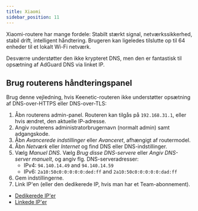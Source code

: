```yaml
---
title: Xiaomi
sidebar_position: 11
---
```


Xiaomi-routere har mange fordele: Stabilt stærkt signal, netværkssikkerhed, stabil drift, intelligent håndtering. Brugeren kan ligeledes tilslutte op til 64 enheder til et lokalt Wi-Fi netværk.

Desværre understøtter den ikke krypteret DNS, men den er fantastisk til opsætning af AdGuard DNS via linket IP.

## Brug routerens håndteringspanel

Brug denne vejledning, hvis Keenetic-routeren ikke understøtter opsætning af DNS-over-HTTPS eller DNS-over-TLS:

1. Åbn routerens admin-panel. Routeren kan tilgås på `192.168.31.1`, eller hvis ændret, den aktuelle IP-adresse.
2. Angiv routerens administratorbrugernavn (normalt admin) samt adgangskode.
3. Åbn _Avancerede indstillinger_ eller _Avanceret_, afhængigt af routermodel.
4. Åbn _Netværk_ eller _Internet_ og find DNS eller DNS-indstillinger.
5. Vælg _Manuel DNS_. Vælg _Brug disse DNS-servere_ eller _Angiv DNS-server manuelt_, og angiv flg. DNS-serveradresser:
   - IPv4: `94.140.14.49` and `94.140.14.59`
   - IPv6: `2a10:50c0:0:0:0:0:ded:ff` and `2a10:50c0:0:0:0:0:dad:ff`
6. Gem indstillingerne.
7. Link IP'en (eller den dedikerede IP, hvis man har et Team-abonnement).

- [Dedikerede IP'er](/private-dns/connect-devices/other-options/dedicated-ip.md)
- [Linkede IP'er](/private-dns/connect-devices/other-options/linked-ip.md)
